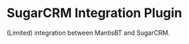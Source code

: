 SugarCRM Integration Plugin
===========================

(Limited) integration between MantisBT and SugarCRM.